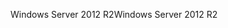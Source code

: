 <span data-ttu-id="4ca74-101">Windows Server 2012 R2</span><span class="sxs-lookup"><span data-stu-id="4ca74-101">Windows Server 2012 R2</span></span>